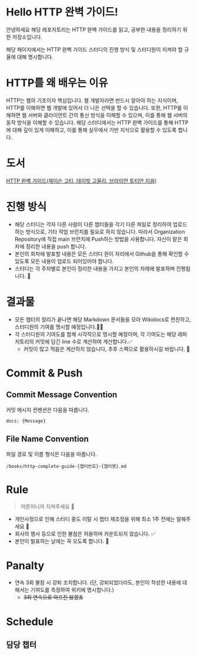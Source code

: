 # Hello HTTP 완벽 가이드! 
안녕하세요 해당 레포지토리는 HTTP 완벽 가이드를 읽고, 공부한 내용을 정리하기 위한 저장소입니다.

해당 페이지에서는 HTTP 완벽 가이드 스터디의 진행 방식 및 스터디원이 지켜야 할 규율에 대해 명시합니다.

# HTTP를 왜 배우는 이유
HTTP는 웹의 기초이자 핵심입니다. 웹 개발자라면 반드시 알아야 하는 지식이며, HTTP를 이해하면 웹 개발에 있어서 더 나은 선택을 할 수 있습니다.
또한, HTTP를 이해하면 웹 서버와 클라이언트 간의 통신 방식을 이해할 수 있으며, 이를 통해 웹 서버의 동작 방식을 이해할 수 있습니다.
해당 스터디에서는 HTTP 완벽 가이드를 통해 HTTP에 대해 깊이 있게 이해하고, 이를 통해 실무에서 기반 지식으로 활용할 수 있도록 합니다.

# 도서
[HTTP 완벽 가이드(제이슨 고티, 데이빗 고울리, 브라이언 토티안 지음)](https://product.kyobobook.co.kr/detail/S000001033001)

# 진행 방식
- 해당 스터디는 각자 다른 사람이 다른 챕터들을 각기 다른 파일로 정리하여 업로드 하는 방식으로, 기타 작업 브런치를 필요로 하지 않습니다. 따라서 Organization Repository에 직접 main 브런치에 Push하는 방법을 사용합니다. 자신이 맡은 회차에 정리한 내용을 push 합니다.
- 본인의 회차에 발표할 내용은 모든 스터디 원이 자리에서 Github을 통해 확인할 수 있도록 모든 내용이 업로드 되어있어야 합니다.
- 스터디는 각 주차별로 본인이 정리한 내용을 가지고 본인의 차례에 발표하며 진행됩니다. 📣

# 결과물
- 모든 챕터의 정리가 끝나면 해당 Markdown 문서들을 모아 Wikidocs로 편찬하고, 스터디원의 기여를 명시할 예정입니다.🧑‍💻
- 각 스터디원의 기여도를 함께 시각적으로 명시할 예정이며, 각 기여도는 해당 레파지토리의 커밋에 담긴 line 수로 계산하여 계산합니다.✅
  - 커밋이 많고 적음은 계산하지 않습니다, 추후 스펙으로 활용하시길 바랍니다. 📑

# Commit & Push
## Commit Message Convention
커밋 메시지 컨벤션은 다음을 따릅니다.
```
docs: {Message}
```

## File Name Convention
파일 경로 및 이름 형식은 다음을 따릅니다.
```
/books/http-complete-guide-{챕터번호}-{챕터명}.md
```

# Rule
> 어른이니까 지켜주세요 🙏
- 개인사정으로 인해 스터디 중도 이탈 시 챕터 재조정을 위해 최소 1주 전에는 말해주세요 🙏
- 회사의 행사 등으로 인한 불참은 허용하며 카운트되지 않습니다. ✅
- 본인이 발표하는 날에는 꼭 오도록 합니다. 🙏

# Panalty
- 연속 3회 불참 시 강퇴 조치합니다. (단, 강퇴되었더라도, 본인이 작성한 내용에 대해서는 기여도를 측정하여 위키에 명시합니다.)
  - ~~3회 연속으로 아프진 않겠죠~~
  
# Schedule
## 담당 챕터
